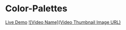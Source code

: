 # Color-Palettes
[Live Demo](https://color-palettes-ten.vercel.app/)
[![Video Name](Video Thumbnail Image URL)](https://vimeo.com/810022192)



